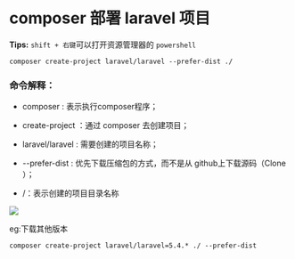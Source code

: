 # composer 部署 laravel 项目



**Tips:** `shift + 右键`可以打开资源管理器的 `powershell`



```shell
composer create-project laravel/laravel --prefer-dist ./
```



### 命令解释：

+ composer : 表示执行composer程序；

+ create-project ：通过 composer 去创建项目；

+ laravel/laravel : 需要创建的项目名称；
+ --prefer-dist : 优先下载压缩包的方式，而不是从 github上下载源码（Clone  ）；
+ /：表示创建的项目目录名称



![](https://i.loli.net/2019/04/18/5cb812c02008e.png)



eg:下载其他版本

```shell
composer create-project laravel/laravel=5.4.* ./ --prefer-dist
```

